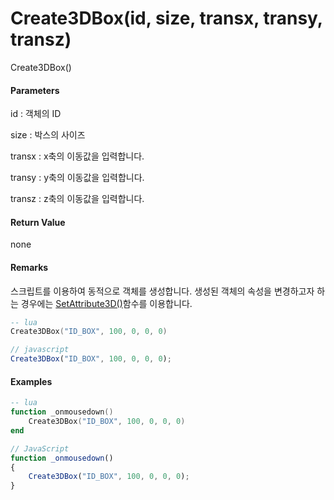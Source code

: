 # Create3DBox\(id, size, transx, transy, transz\)

Create3DBox\(\)

#### Parameters

id : 객체의 ID

size : 박스의 사이즈

transx : x축의 이동값을 입력합니다.

transy : y축의 이동값을 입력합니다.

transz : z축의 이동값을 입력합니다.

#### Return Value

none

#### Remarks

스크립트를 이용하여 동적으로 객체를 생성합니다. 생성된 객체의 속성을 변경하고자 하는 경우에는 [SetAttribute3D\(\)](/ScriptAPI\SetAttribute3D.html)함수를 이용합니다.



```lua
-- lua
Create3DBox("ID_BOX", 100, 0, 0, 0)
```

```js
// javascript
Create3DBox("ID_BOX", 100, 0, 0, 0);
```

#### 

#### Examples

```lua
-- lua
function _onmousedown()
    Create3DBox("ID_BOX", 100, 0, 0, 0)
end
```

```js
// JavaScript
function _onmousedown()
{    
    Create3DBox("ID_BOX", 100, 0, 0, 0);
}
```



